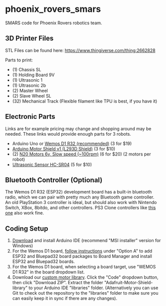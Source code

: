 # phoenix_rovers_smars
SMARS code for Phoenix Rovers robotics team.

## 3D Printer Files
STL Files can be found here: https://www.thingiverse.com/thing:2662828

Parts to print:
 - (1) Chassis SL
 - (1) Holding Board 9V
 - (1) Ultrasonic 1
 - (1) Ultrasonic 2b
 - (2) Master Wheel
 - (2) Slave Wheel SL
 - (32) Mechanical Track (Flexible filament like TPU is best, if you have it)

## Electronic Parts
Links are for example pricing may change and shopping around may be needed.  These links would provide enough parts for 3 robots.
 - Arduino Uno or [Wemos D1 R32 (recommended)](https://a.co/d/9RCvCmO) (3 for $19)
 - [Arduino Motor Shield v1 (L293D Shield)](https://a.co/d/5au71xM) (3 for $10)
 - (2) [N20 Motors 6v, Slow speed (~100rpm)](https://a.co/d/bgSqQUk) (6 for $20) (2 motors per robot)
 - [Ultrasonic Sensor HC-SR04](https://a.co/d/4brL1ym) (5 for $10)

## Bluetooth Controller (Optional)
The Wemos D1 R32 (ESP32) development board has a built-in bluetooth radio, which we can pair with pretty much any Bluetooth game controller.  An old PlayStation 3 controller is ideal, but should also work with Nintendo Switch, XBox, 8bitdo, and other controllers.  PS3 Clone controllers like [this one](https://a.co/d/9IKPwNE) also work fine.

## Coding Setup
 1. [Download](https://www.arduino.cc/en/software) and install Arduino IDE (recommend "MSI installer" version for Windows)
 2. For the Wemos D1 board, [follow instructions](https://bluepad32.readthedocs.io/en/latest/plat_arduino/) under "Option A" to add ESP32 and Bluepad32 board packages to Board Manager and install ESP32 and Bluepad32 boards.
 3. For the Wemos D1 board, when selecting a board target, use "WEMOS D1 R32" in the board dropdown list.
 4. Download our [custom motor library](https://github.com/jdalbeck/Adafruit-Motor-Shield-library).  Click the "Code" dropdown button, then click "Download ZIP".  Extract the folder "Adafruit-Motor-Shield-library" to your Arduino IDE "libraries" folder. (Alternatively you can use Git to check out the repository to the "libraries" folder to make sure you can easily keep it in sync if there are any changes).
